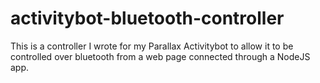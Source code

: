 # activitybot-bluetooth-controller
This is a controller I wrote for my Parallax Activitybot to allow it to be controlled over bluetooth from a web page connected through a NodeJS app. 
